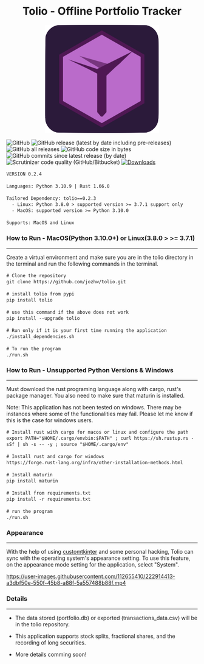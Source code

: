 <h1 align="center"> Tolio - Offline Portfolio Tracker </h1>
<p align="center"><img
  src="/src/assets/icons/tolio_icon.png"
  alt="Alt text"
  title="Tolio"
  style="display: inline-block; margin: 0 auto; max-width: 300px"></p>


![GitHub](https://img.shields.io/github/license/jozhw/tolio) ![GitHub release (latest by date including pre-releases)](https://img.shields.io/github/v/release/jozhw/tolio?include_prereleases) ![GitHub all releases](https://img.shields.io/github/downloads/jozhw/tolio/total?logo=Github) ![GitHub code size in bytes](https://img.shields.io/github/languages/code-size/jozhw/tolio) ![GitHub commits since latest release (by date)](https://img.shields.io/github/commits-since/jozhw/tolio/v0.2.3) ![Scrutinizer code quality (GitHub/Bitbucket)](https://img.shields.io/scrutinizer/quality/g/jozhw/tolio) [![Downloads](https://static.pepy.tech/personalized-badge/tolio?period=total&units=international_system&left_color=black&right_color=orange&left_text=PyPI%20Downloads)](https://pepy.tech/project/tolio)


```
VERSION 0.2.4

Languages: Python 3.10.9 | Rust 1.66.0

Tailored Dependency: tolio==0.2.3
  - Linux: Python 3.8.0 > supported version >= 3.7.1 support only
  - MacOS: supported version >= Python 3.10.0

Supports: MacOS and Linux

```

### How to Run - MacOS(Python 3.10.0+) or Linux(3.8.0 > >= 3.7.1)
---
Create a virtual environment and make sure you are in the tolio directory in the terminal and run the following commands in the terminal.

```
# Clone the repository
git clone https://github.com/jozhw/tolio.git

# install tolio from pypi
pip install tolio

# use this command if the above does not work
pip install --upgrade tolio

# Run only if it is your first time running the application
./install_dependencies.sh

# To run the program
./run.sh

```

### How to Run - Unsupported Python Versions & Windows
---
Must download the rust programing language along with cargo, rust's package manager. You also need to make sure that maturin is installed.

Note: This application has not been tested on windows. There may be instances where some of the functionalities may fail. Please let me know if this is the case for windows users.

```
# Install rust with cargo for macos or linux and configure the path
export PATH="$HOME/.cargo/envbin:$PATH" ; curl https://sh.rustup.rs -sSf | sh -s -- -y ; source "$HOME/.cargo/env"

# Install rust and cargo for windows
https://forge.rust-lang.org/infra/other-installation-methods.html

# Install maturin
pip install maturin

# Install from requirements.txt
pip install -r requirements.txt

# run the program
./run.sh

```

### Appearance
---
With the help of using <a href="https://github.com/TomSchimansky/CustomTkinter">customtkinter</a> and some personal hacking, Tolio can sync with the operating system's appearance setting. To use this feature, on the appearance mode setting for the application, select "System".


https://user-images.githubusercontent.com/112655410/222914413-a3dbf50e-550f-45b8-a88f-5a557488b88f.mp4


### Details
---
* The data stored (portfolio.db) or exported (transactions_data.csv) will be in the tolio repository.

* This application supports stock splits, fractional shares, and the recording of long securities.

* More details comming soon!

